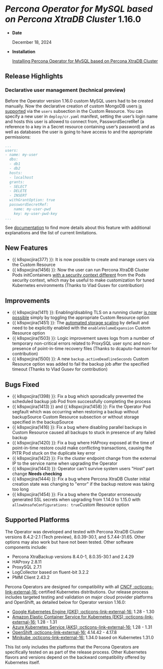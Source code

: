 # *Percona Operator for MySQL based on Percona XtraDB Cluster* 1.16.0

* **Date**

   December 18, 2024

* **Installation**

   [Installing Percona Operator for MySQL based on Percona XtraDB Cluster](../System-Requirements.md#installation-guidelines)

## Release Highlights

### Declarative user management (technical preview)

Before the Operator version 1.16.0 custom MySQL users had to be created manually. Now the declarative creation of custom MongoDB users [is supported](../users.md#unprivileged-users) via the `users` subsection in the Custom Resource. You can specify a new user in `deploy/cr.yaml` manifest, setting the user’s login name and hosts this user is allowed to connect from, PasswordSecretRef (a reference to a key in a Secret resource containing user’s password) and as well as databases the user is going to have access to and the appropriate permissions:

```yaml
...
users:
- name: my-user
  dbs:
  - db1
  - db2
  hosts:
  - localhost
  grants:
  - SELECT
  - DELETE
  - INSERT
  withGrantOption: true
  passwordSecretRef:
    name: my-user-pwd
    key: my-user-pwd-key
...
```

See [documentation](../users.md#unprivileged-users) to find more details about this feature with additional explanations and the list of current limitations.

## New Features 

* {{ k8spxcjira(377) }}: It is now possible to create and manage users via the Custom Resource
* {{ k8spxcjira(1456) }}: Now the user can run Percona XtraDB Cluster Pods initContainers [with a security context different](../operator.md#initcontainercontainersecuritycontext) from the Pods security context, which may be useful to make customization for tuned Kubernetes environments (Thanks to Vlad Gusev for contribution)

## Improvements

* {{ k8spxcjira(1411) }}: Enabling/disabling TLS on a running cluster [is now possible](../TLS.md#enabling-or-disabling-tls-on-a-running-cluster) simply by toggling the appropriate Custom Resource option
* {{ k8spxcjira(1451) }}: The [automated storage scaling](../scaling.md#automated-scaling-with-volume-expansion-capability) by default and need to be explicitly enabled with the `enableVolumeExpansion` Custom Resource option
* {{ k8spxcjira(1503) }}: Logic improvement saves logs from a number of temporary non-critical errors related to ProxySQL user sync and non-presence of point-in-time recovery files (Thanks to dcaputo-harmoni for contribution)
* {{ k8spxcjira(1500) }}: A new `backup.activeDeadlineSeconds` Custom Resource option was added to fail the backup job after the specified timeout (Thanks to Vlad Gusev for contribution)

## Bugs Fixed

* {{ k8spxcjira(1398) }}: Fix a bug which sporadically prevented the scheduled backup job Pod from successfully completing the process
* {{ k8spxcjira(1413) }} and {{ k8spxcjira(1458) }}: Fix the Operator Pod segfault which was occurring when restoring a backup without backupSource Custom Resource subsection or without storage specified in the backupSource
* {{ k8spxcjira(1416) }}: Fix a bug where disabling parallel backups in Custom Resource caused all backups to stuck in presence of any failed backup
* {{ k8spxcjira(1420) }}: Fix a bug where HAProxy exposed at the time of point-in-time restore could make conflicting transactions, causing the PITR Pod stuck on the duplicate key error
* {{ k8spxcjira(1422) }}: Fix the cluster endpoint change from the external IP to the service name when upgrading the Operator
* {{ k8spxcjira(1443) }}: Operator can't survive system users "Host" part change **Needs checking**
* {{ k8spxcjira(1444) }}: Fix a bug where Percona XtraDB Cluster initial creation state was changing to "error" if the backup restore was taking too long
* {{ k8spxcjira(1454) }}: Fix a bug where the Operator erroneously generated SSL secrets when upgrading from 1.14.0 to 1.15.0 with `allowUnsafeConfigurations: true`Custom Resource option

## Supported Platforms

The Operator was developed and tested with Percona XtraDB Cluster versions 8.4.2-2.1 (Tech preview), 8.0.39-30.1, and 5.7.44-31.65. Other options may also work but have not been tested. Other software components include:

* Percona XtraBackup versions 8.4.0-1, 8.0.35-30.1 and 2.4.29
* HAProxy 2.8.11
* ProxySQL 2.7.1
* LogCollector based on fluent-bit 3.2.2
* PMM Client 2.43.2

Percona Operators are designed for compatibility with all [CNCF :octicons-link-external-16:](https://www.cncf.io/training/certification/software-conformance/) certified Kubernetes distributions. Our release process includes targeted testing and validation on major cloud provider platforms and OpenShift, as detailed below for Operator version 1.16.0:

* [Google Kubernetes Engine (GKE) :octicons-link-external-16:](https://cloud.google.com/kubernetes-engine) 1.28 - 1.30
* [Amazon Elastic Container Service for Kubernetes (EKS) :octicons-link-external-16:](https://aws.amazon.com) 1.28 - 1.31
* [Azure Kubernetes Service (AKS) :octicons-link-external-16:](https://azure.microsoft.com/en-us/services/kubernetes-service/) 1.28 - 1.31
* [OpenShift :octicons-link-external-16:](https://www.redhat.com/en/technologies/cloud-computing/openshift) 4.14.42 - 4.17.8
* [Minikube :octicons-link-external-16:](https://minikube.sigs.k8s.io/docs/) 1.34.0 based on Kubernetes 1.31.0

This list only includes the platforms that the Percona Operators are specifically tested on as part of the release process. Other Kubernetes flavors and versions depend on the backward compatibility offered by Kubernetes itself.
